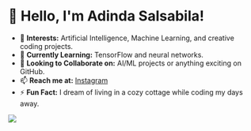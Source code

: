 # 👋 Hello, I'm Adinda Salsabila!

- 👀 **Interests:** Artificial Intelligence, Machine Learning, and creative coding projects.
- 🌱 **Currently Learning:** TensorFlow and neural networks.
- 💞️ **Looking to Collaborate on:** AI/ML projects or anything exciting on GitHub.
- 📫 **Reach me at:** [Instagram](https://instagram.com/chacasta_staria)
- ⚡ **Fun Fact:** I dream of living in a cozy cottage while coding my days away.

<!---
RaionClaire/RaionClaire is a ✨ special ✨ repository because its `README.md` (this file) appears on your GitHub profile.
You can click the Preview link to take a look at your changes.
--->
[![](https://visitcount.itsvg.in/api?id=RaionClaire&label=Profile%20Views&color=11&icon=7&pretty=true)](https://visitcount.itsvg.in)
